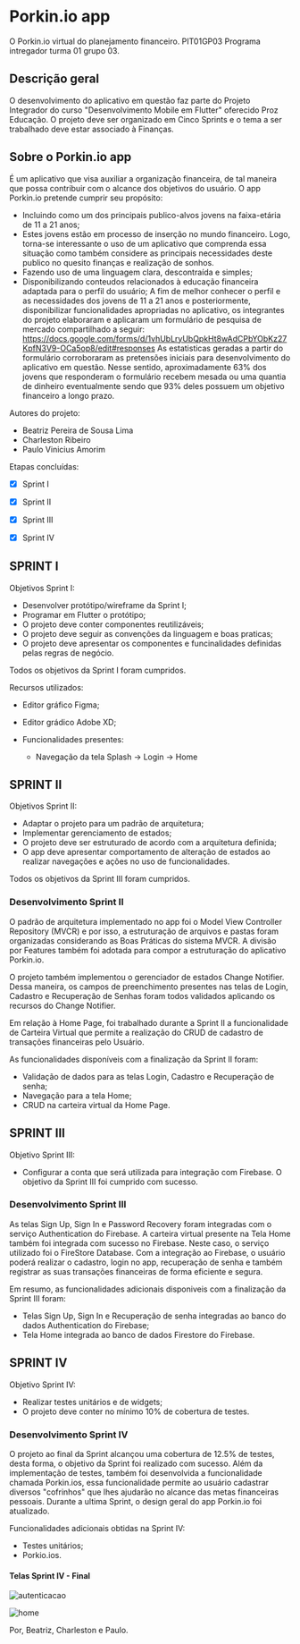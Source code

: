 # **Porkin.io app**
O Porkin.io virtual do planejamento financeiro.
PIT01GP03
Programa intregador turma 01 grupo 03.
## Descrição geral
O desenvolvimento do aplicativo em questão faz parte do Projeto Integrador do curso "Desenvolvimento Mobile em Flutter" oferecido Proz Educação.
O projeto deve ser organizado em Cinco Sprints e o tema a ser trabalhado deve estar associado à Finanças.
## Sobre o Porkin.io app
É um aplicativo que visa auxiliar a organização financeira, de tal maneira que possa contribuir com o alcance dos objetivos do usuário.
O app Porkin.io pretende cumprir seu propósito:
- Incluindo como um dos principais publico-alvos jovens na faixa-etária de 11 a 21 anos;
- Estes jovens estão em processo de inserção no mundo financeiro. Logo, torna-se interessante o uso de um aplicativo que comprenda essa situação como também considere as principais necessidades deste publico no quesito finanças e realização de sonhos.
- Fazendo uso de uma linguagem clara, descontraída e simples;
- Disponibilizando conteudos relacionados à educação financeira adaptada para o perfil do usuário;
A fim de melhor conhecer o perfil e as necessidades dos jovens de 11 a 21 anos e posteriormente, disponibilizar funcionalidades apropriadas no aplicativo, os integrantes do projeto elaboraram e aplicaram um formulário de pesquisa de mercado compartilhado a seguir:
https://docs.google.com/forms/d/1vhUbLryUbQpkHt8wAdCPbYObKz27KpfN3V9-OCa5op8/edit#responses
As estatisticas geradas a partir do formulário corroboraram as pretensões iniciais para desenvolvimento do aplicativo em questão. Nesse sentido, aproximadamente 63% dos jovens que responderam o formulário recebem mesada ou uma quantia de dinheiro eventualmente sendo que 93% deles possuem um objetivo financeiro a longo prazo.

Autores do projeto:
- Beatriz Pereira de Sousa Lima
- Charleston Ribeiro
- Paulo Vinicius Amorim

Etapas concluídas:
- [x] Sprint I
- [X] Sprint II
- [X] Sprint III
- [X] Sprint IV


## SPRINT I
Objetivos Sprint I:

- Desenvolver protótipo/wireframe da Sprint I; 
- Programar em Flutter o protótipo;
- O projeto deve conter componentes reutilizáveis; 
- O projeto deve seguir as convenções da linguagem e boas praticas;
- O projeto deve apresentar os componentes e funcinalidades definidas pelas regras de negócio.

Todos os objetivos da Sprint I foram cumpridos.

Recursos utilizados:
- Editor gráfico Figma;
- Editor grádico Adobe XD;

- Funcionalidades presentes:
  - Navegação da tela Splash -> Login -> Home

 ## SPRINT II
 Objetivos Sprint II:

- Adaptar o projeto para um padrão de arquitetura;
- Implementar gerenciamento de estados;
- O projeto deve ser estruturado de acordo com a arquitetura definida; 
- O app deve apresentar comportamento de alteração de estados ao realizar navegações e ações no uso de funcionalidades.

Todos os objetivos da Sprint III foram cumpridos.

### Desenvolvimento Sprint II

O padrão de arquitetura implementado no app foi o Model View Controller Repository (MVCR) e por isso, a estruturação de arquivos e pastas foram organizadas considerando as Boas Práticas do sistema MVCR. A divisão por Features também foi adotada para compor a estruturação do aplicativo Porkin.io.

O projeto também implementou o gerenciador de estados Change Notifier. Dessa maneira, os campos de preenchimento presentes nas telas de Login, Cadastro e Recuperação de Senhas foram todos validados aplicando os recursos do Change Notifier.

Em relação à Home Page, foi trabalhado durante a Sprint II a funcionalidade de Carteira Virtual que permite a realização do CRUD de cadastro de transações financeiras pelo Usuário. 

As funcionalidades disponíveis com a finalização da Sprint II foram:
- Validação de dados para as telas Login, Cadastro e Recuperação de senha;
- Navegação para a tela Home;
- CRUD na carteira virtual da Home Page.

## SPRINT III
 Objetivo Sprint III:

- Configurar a conta que será utilizada para integração com Firebase.
O objetivo da Sprint III foi cumprido com sucesso.

### Desenvolvimento Sprint III

As telas Sign Up, Sign In e Password Recovery foram integradas com o serviço Authentication do Firebase. A carteira virtual presente na Tela Home também foi integrada com sucesso no Firebase. Neste caso, o serviço utilizado foi o FireStore Database. 
Com a integração ao Firebase, o usuário poderá realizar o cadastro, login no app, recuperação de senha e também registrar as suas transações financeiras de forma eficiente e segura.

Em resumo, as funcionalidades adicionais disponiveis com a finalização da Sprint III foram:
- Telas Sign Up, Sign In e Recuperação de senha integradas ao banco do dados Authentication do Firebase;
- Tela Home integrada ao banco de dados Firestore do Firebase.

## SPRINT IV
 Objetivo Sprint IV:
 
 - Realizar testes unitários e de widgets;
 - O projeto deve conter no mínimo 10% de cobertura de testes.

### Desenvolvimento Sprint IV

O projeto ao final da Sprint alcançou uma cobertura de 12.5% de testes, desta forma, o objetivo da Sprint foi realizado com sucesso. Além da implementação de testes, também foi desenvolvida a funcionalidade chamada Porkin.ios, essa funcionalidade permite ao usuário cadastrar diversos "cofrinhos" que lhes ajudarão no alcance das metas financeiras pessoais. Durante a ultima Sprint, o design geral do app Porkin.io foi atualizado. 

Funcionalidades adicionais obtidas na Sprint IV:
- Testes unitários;
- Porkio.ios.

#### Telas Sprint IV - Final

![autenticacao](https://user-images.githubusercontent.com/108772866/213932318-9d4fb739-edb7-4fc8-afaf-6236fdf4533f.jpeg)


![home](https://user-images.githubusercontent.com/108772866/213933062-eb4b51dd-2c64-489d-a462-3cb376602f5e.jpeg)







Por, Beatriz, Charleston e Paulo.


